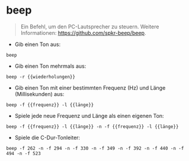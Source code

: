 # beep

> Ein Befehl, um den PC-Lautsprecher zu steuern.
> Weitere Informationen: <https://github.com/spkr-beep/beep>.

- Gib einen Ton aus:

`beep`

- Gib einen Ton mehrmals aus:

`beep -r {{wiederholungen}}`

- Gib einen Ton mit einer bestimmten Frequenz (Hz) und Länge (Millisekunden) aus:

`beep -f {{frequenz}} -l {{länge}}`

- Spiele jede neue Frequenz und Länge als einen eigenen Ton:

`beep -f {{frequenz}} -l {{länge}} -n -f {{frequenz}} -l {{länge}}`

- Spiele die C-Dur-Tonleiter:

`beep -f 262 -n -f 294 -n -f 330 -n -f 349 -n -f 392 -n -f 440 -n -f 494 -n -f 523`
